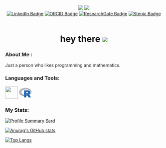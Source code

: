 <div id="header" align="center">
  <img src="https://media2.giphy.com/media/v1.Y2lkPTc5MGI3NjExdXB6dDMzZjJuMWYxb2xndDB0azJtdng0YzVnaTFmMjkwcmI4M211eCZlcD12MV9pbnRlcm5hbF9naWZfYnlfaWQmY3Q9cw/Zcc3ZeeZ5ztdw1oNSB/giphy.gif" width="100"/>
  <img src="https://media4.giphy.com/media/v1.Y2lkPTc5MGI3NjExZG90bTNudms5bmNmM2E3cG5hMm1raXVtaHZyamFjbmgxd3hjcno5NiZlcD12MV9pbnRlcm5hbF9naWZfYnlfaWQmY3Q9cw/1Af76VWLHB1H8LyDEq/giphy.gif" width="100"/>
</div>

<div id="badges" align="center">
  <a href="https://www.linkedin.com/in/alexandr-gandlin-43467727a/">
    <img src="https://img.shields.io/badge/LinkedIn-blue?style=for-the-badge&logo=LinkedIn" alt="LinkedIn Badge"/></a>
  <a href="https://www.webofscience.com/wos/author/record/B-7535-2018">
    <img src="https://img.shields.io/badge/ORCID-5d33bf?style=for-the-badge&logo=ORCID" alt="ORCID Badge"/></a>
  <a href="https://www.researchgate.net/profile/Alexandr-Gandlin">
    <img src="https://img.shields.io/badge/ResearchGate-08bfbc?style=for-the-badge&logo=ResearchGate&logoColor=white" alt="ResearchGate Badge"/></a>
  <a href="https://stepik.org/users/79694206/profile">
    <img src="https://img.shields.io/badge/Stepik-67cc66?style=for-the-badge" alt="Stepic Badge"/></a>
</div>

<div id="count" align="center">
  <img src="https://komarev.com/ghpvc/?username=GandlinAlexandr&style=flat-square&color=blue" alt=""/>
</div>

<h1 align="center">
  hey there <img src="https://i.giphy.com/media/hvRJCLFzcasrR4ia7z/giphy.webp" width="30px"/>
</h1>

### About Me :
Just a person who likes programming and mathematics.

### Languages and Tools:
[<img src="https://cdn.jsdelivr.net/gh/devicons/devicon/icons/python/python-original.svg" width="40" height="40"/>](https://www.python.org/)
[<img src="https://github.com/devicons/devicon/blob/master/icons/r/r-original.svg" title="Spring" alt="Spring" width="40" height="40"/>](https://www.r-project.org/)

### My Stats:
<!--
Themes
nord_dark  codeSTACKr prussian dark
nord  codeSTACKr prussian dark
-->
[![Profile Summary Sard](http://github-profile-summary-cards.vercel.app/api/cards/profile-details?username=GandlinAlexandr&theme=nord_dark)](https://github.com/vn7n24fzkq/github-profile-summary-cards)

[![Anurag's GitHub stats](https://github-readme-stats.vercel.app/api?username=GandlinAlexandr&show_icons=true&theme=nord&hide_border=False&locale=en&rank_icon=github&card_width=700px (approx.))](https://github.com/anuraghazra/github-readme-stats)
  
[![Top Langs](https://github-readme-stats.vercel.app/api/top-langs/?username=GandlinAlexandr&layout=compact&theme=nord&locale=en&hide_border=False&card_width=700px (approx.))](https://github.com/anuraghazra/github-readme-stats)

<!--
**GandlinAlexandr/GandlinAlexandr** is a ✨ _special_ ✨ repository because its `README.md` (this file) appears on your GitHub profile.

Here are some ideas to get you started:

- 🔭 I’m currently working on ...
- 🌱 I’m currently learning ...
- 👯 I’m looking to collaborate on ...
- 🤔 I’m looking for help with ...
- 💬 Ask me about ...
- 📫 How to reach me: ...
- 😄 Pronouns: ...
- ⚡ Fun fact: ...
-->
